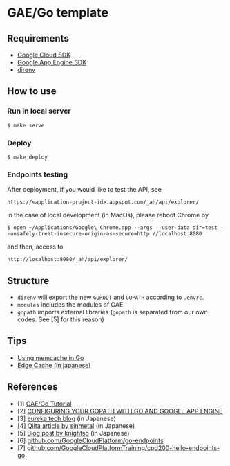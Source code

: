 # GAE/Go template

## Requirements
- [Google Cloud SDK](https://cloud.google.com/sdk/)
- [Google App Engine SDK](https://cloud.google.com/appengine/downloads)
- [direnv](https://github.com/direnv/direnv)

## How to use

### Run in local server

```
$ make serve
```

### Deploy

```
$ make deploy
```

### Endpoints testing

After deployment, if you would like to test the API, see

```
https://<application-project-id>.appspot.com/_ah/api/explorer/
```

in the case of local development (in MacOs), please reboot Chrome by

```
$ open ~/Applications/Google\ Chrome.app --args --user-data-dir=test --unsafely-treat-insecure-origin-as-secure=http://localhost:8080
```

and then, access to

```
http://localhost:8080/_ah/api/explorer/
```

## Structure
- ```direnv``` will export the new ```GOROOT``` and ```GOPATH``` according to ```.envrc```.
- ```modules``` includes the modules of GAE
- ```gopath``` imports external libraries (```gopath``` is separated from our own codes. See [5] for this reason)

## Tips
- [Using memcache in Go](https://cloud.google.com/appengine/docs/go/memcache/using#configuring_memcache)
- [Edge Cache (in japanese)](http://qiita.com/sinmetal/items/37c105a098174fb6bf77)

## References

- [1] [GAE/Go Tutorial](https://cloud.google.com/appengine/training/go-plus-appengine/hello-appengine)
- [2] [CONFIGURING YOUR GOPATH WITH GO AND GOOGLE APP ENGINE](http://www.compoundtheory.com/configuring-your-gopath-with-go-and-google-app-engine/)
- [3] [eureka tech blog](https://developers.eure.jp/tech/go-appengine-sql-waf/) (in Japanese)
- [4] [Qiita article by sinmetal](http://qiita.com/sinmetal/items/71cfba4ae27cc2366572) (in Japanese)
- [5] [Blog post by knightso](http://knightso.hateblo.jp/entry/2014/11/26/103637) (in Japanese)
- [6] [github.com/GoogleCloudPlatform/go-endpoints](https://github.com/GoogleCloudPlatform/go-endpoints)
- [7] [github.com/GoogleCloudPlatformTraining/cpd200-hello-endpoints-go](https://github.com/GoogleCloudPlatformTraining/cpd200-hello-endpoints-go)
